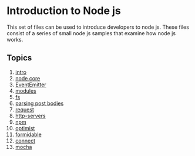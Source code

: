 Introduction to Node js
=======================
This set of files can be used to introduce developers to node js. These files consist of a series of small node js 
samples that examine how node js works.

Topics
------
1. [intro](https://github.com/MoonTahoe/node-js-intro/tree/master/Intro)
2. [node core](https://github.com/MoonTahoe/node-js-intro/tree/master/Node%20Core)
3. [EventEmitter](https://github.com/MoonTahoe/node-js-intro/tree/master/EventEmitter)
4. [modules](https://github.com/MoonTahoe/node-js-intro/tree/master/modules)
5. [fs](https://github.com/MoonTahoe/node-js-intro/tree/master/fs)
6. [parsing post bodies](https://github.com/MoonTahoe/node-js-intro/tree/master/Parsing%20Post%20Bodies)
7. [request](https://github.com/MoonTahoe/node-js-intro/tree/master/request)
8. [http-servers](https://github.com/MoonTahoe/node-js-intro/tree/master/http-servers)
9. [npm](https://github.com/MoonTahoe/node-js-intro/tree/master/npm)
10. [optimist](https://github.com/MoonTahoe/node-js-intro/tree/master/Optimist)
11. [formidable](https://github.com/MoonTahoe/node-js-intro/tree/master/Formidable)
12. [connect](https://github.com/MoonTahoe/node-js-intro/tree/master/Connect)
13. [mocha](https://github.com/MoonTahoe/node-js-intro/tree/master/mocha)
